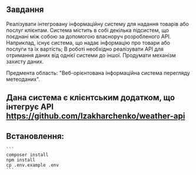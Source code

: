 ## Завдання

Реалізувати інтегровану інформаційну систему для надання товарів або послуг клієнтам. Система містить в собі декілька підсистем, що поєднані між собою за допомогою власноруч розробленого АРІ. Наприклад, існує система, що надає інформацію про товари або послуги та їх вартість; 
В роботі необхідно реалізувати АРІ для отримання даних від однієї системи до іншої. Продумати механізм захисту даних.

Предмента область: "Веб-орієнтована інформаційна система перегляду метеоданих".

## Дана система є клієнтським додатком, що інтегрує API https://github.com/Izakharchenko/weather-api

## Встановлення: 
    ```
    composer install
    npm install
    cp .env.example .env
    ```